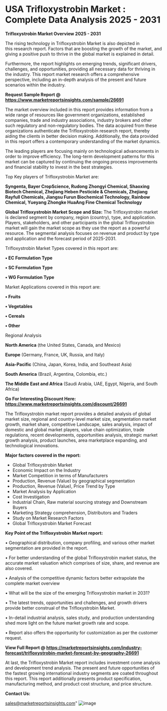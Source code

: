  # USA Trifloxystrobin Market : Complete Data Analysis 2025 - 2031

<Strong> Trifloxystrobin Market Overview 2025 - 2031</strong>

The rising technology in Trifloxystrobin Market is also depicted in this research report. Factors that are boosting the growth of the market, and giving a positive push to thrive in the global market is explained in detail.

Furthermore, the report highlights on emerging trends, significant drivers, challenges, and opportunities, providing all necessary data for thriving in the industry. This report market research offers a comprehensive perspective, including an in-depth analysis of the present and future scenarios within the industry.

<strong>Request Sample Report @ <a href=https://www.marketreportsinsights.com/sample/26691>https://www.marketreportsinsights.com/sample/26691</a></strong>

The market overview included in this report provides information from a wide range of resources like government organizations, established companies, trade and industry associations, industry brokers and other such regulatory and non-regulatory bodies. The data acquired from these organizations authenticate the Trifloxystrobin research report, thereby aiding the clients in better decision making. Additionally, the data provided in this report offers a contemporary understanding of the market dynamics.

The leading players are focusing mainly on technological advancements in order to improve efficiency. The long-term development patterns for this market can be captured by continuing the ongoing process improvements and financial stability to invest in the best strategies.

Top Key players of Trifloxystrobin Market are:

<strong>Syngenta, Bayer CropScience, Rudong Zhongyi Chemical, Shaoxing Biotech Chemical, Zhejiang Heben Pesticide & Chemicals, Zhejiang Rayfull Chemicals, Jiangsu Furun Biochemical Technology, Rainbow Chemical, Yueyang Zhongke HuaAng Fine Chemical Technology</strong>

<strong><b>Global Trifloxystrobin Market Scope and Size:</b></strong>
The Trifloxystrobin market is declared segment by company, region (country), type, and application. Players, stakeholders, and other participants in the global Trifloxystrobin market will gain the market scope as they use the report as a powerful resource. The segmental analysis focuses on revenue and product by type and application and the forecast period of 2025-2031.

Trifloxystrobin Market Types covered in this report are:

<strong>• EC Formulation Type

• SC Formulation Type

• WG Formulation Type</strong>

Market Applications covered in this report are:

<strong>• Fruits

• Vegetables

• Cereals

• 0ther</strong> 

Regional Analysis

<strong>North America</strong> (the United States, Canada, and Mexico)

<strong>Europe</strong> (Germany, France, UK, Russia, and Italy)

<strong>Asia-Pacific</strong> (China, Japan, Korea, India, and Southeast Asia)

<strong>South America</strong> (Brazil, Argentina, Colombia, etc.)

<strong>The Middle East and Africa</strong> (Saudi Arabia, UAE, Egypt, Nigeria, and South Africa)

<strong>Go For Interesting Discount Here: <a href=https://www.marketreportsinsights.com/discount/26691>https://www.marketreportsinsights.com/discount/26691</a></strong>

The Trifloxystrobin market report provides a detailed analysis of global market size, regional and country-level market size, segmentation market growth, market share, competitive Landscape, sales analysis, impact of domestic and global market players, value chain optimization, trade regulations, recent developments, opportunities analysis, strategic market growth analysis, product launches, area marketplace expanding, and technological innovations.

<strong><b>Major factors covered in the report:</b></strong>
<ul>
  <li>Global Trifloxystrobin Market </li>
  <li>Economic Impact on the Industry</li>
  <li>Market Competition in terms of Manufacturers</li>
  <li>Production, Revenue (Value) by geographical segmentation</li>
  <li>Production, Revenue (Value), Price Trend by Type</li>
  <li>Market Analysis by Application</li>
  <li>Cost Investigation</li>
  <li>Industrial Chain, Raw material sourcing strategy and Downstream Buyers</li>
  <li>Marketing Strategy comprehension, Distributors and Traders</li>
  <li>Study on Market Research Factors</li>
  <li>Global Trifloxystrobin Market Forecast</li>
</ul>

<strong><b>Key Point of the Trifloxystrobin Market report:</b></strong>

• Geographical distribution, company profiling, and various other market segmentation are provided in the report.

• For better understanding of the global Trifloxystrobin market status, the accurate market valuation which comprises of size, share, and revenue are also covered.

• Analysis of the competitive dynamic factors better extrapolate the complete market overview

• What will be the size of the emerging Trifloxystrobin market in 2031?

• The latest trends, opportunities and challenges, and growth drivers provide better construal of the Trifloxystrobin Market.

• In-detail industrial analysis, sales study, and production understanding shed more light on the future market growth rate and scope.

• Report also offers the opportunity for customization as per the customer request.

<strong><b>View Full Report @ <a href=https://marketreportsinsights.com/industry-forecast/trifloxystrobin-market-forecast-by-geography-26691>https://marketreportsinsights.com/industry-forecast/trifloxystrobin-market-forecast-by-geography-26691</a></b></strong>


At last, the Trifloxystrobin Market report includes investment come analysis and development trend analysis. The present and future opportunities of the fastest growing international industry segments are coated throughout this report. This report additionally presents product specification, manufacturing method, and product cost structure, and price structure.

<strong>Contact Us:</strong>

sales@marketreportsinsights.com"
![image](https://github.com/user-attachments/assets/a2b5871e-dd7b-4635-8942-4237b593ec9a)
